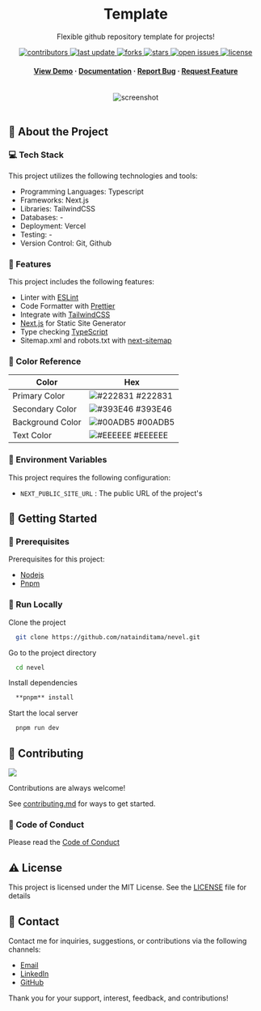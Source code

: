 <div align="center">

  <h1>Template</h1>  
  <p>
    Flexible github repository template for projects! 
  </p>

<!-- Badges -->
<p>
  <a href="https://github.com/natainditama/nevel/graphs/contributors">
    <img src="https://img.shields.io/github/contributors/natainditama/nevel" alt="contributors" />
  </a>
  <a href="">
    <img src="https://img.shields.io/github/last-commit/natainditama/nevel" alt="last update" />
  </a>
  <a href="https://github.com/natainditama/nevel/network/members">
    <img src="https://img.shields.io/github/forks/natainditama/nevel" alt="forks" />
  </a>
  <a href="https://github.com/natainditama/nevel/stargazers">
    <img src="https://img.shields.io/github/stars/natainditama/nevel" alt="stars" />
  </a>
  <a href="https://github.com/natainditama/nevel/issues/">
    <img src="https://img.shields.io/github/issues/natainditama/nevel" alt="open issues" />
  </a>
  <a href="https://github.com/natainditama/nevel/blob/master/LICENSE">
    <img src="https://img.shields.io/github/license/natainditama/nevel.svg" alt="license" />
  </a>
</p>
   
<h4>
    <a href="https://github.com/natainditama/nevel/">View Demo</a>
  <span> · </span>
    <a href="https://github.com/natainditama/nevel">Documentation</a>
  <span> · </span>
    <a href="https://github.com/natainditama/nevel/issues/">Report Bug</a>
  <span> · </span>
    <a href="https://github.com/natainditama/nevel/issues/">Request Feature</a>
  </h4>
</div>

<br />  

<div align="center"> 
  <img src="https://placehold.co/1280x720?text=Your+Screenshot+here" alt="screenshot" />
</div>

<br />  

<!-- About the Project -->
## 📝 About the Project

<!-- TechStack -->
### 💻 Tech Stack

This project utilizes the following technologies and tools:

- Programming Languages: Typescript
- Frameworks: Next.js
- Libraries: TailwindCSS
- Databases: -
- Deployment: Vercel
- Testing: -
- Version Control: Git, Github

<!-- Features -->
### 🌟 Features

This project includes the following features:

- Linter with [ESLint](https://eslint.org)
- Code Formatter with [Prettier](https://prettier.io/)
- Integrate with [TailwindCSS](https://tailwindcss.com/)
- [Next.js](https://nextjs.org) for Static Site Generator
- Type checking [TypeScript](https://www.typescriptlang.org/)
- Sitemap.xml and robots.txt with [next-sitemap](https://www.npmjs.com/package/next-sitemap)

<!-- Color Reference -->
### 🎨 Color Reference

| Color             | Hex                                                                |
| ----------------- | ------------------------------------------------------------------ |
| Primary Color | ![#222831](https://via.placeholder.com/10/222831?text=+) #222831 |
| Secondary Color | ![#393E46](https://via.placeholder.com/10/393E46?text=+) #393E46 |
| Background Color | ![#00ADB5](https://via.placeholder.com/10/00ADB5?text=+) #00ADB5 |
| Text Color | ![#EEEEEE](https://via.placeholder.com/10/EEEEEE?text=+) #EEEEEE |

<!-- Env Variables -->
### 🔑 Environment Variables

This project requires the following configuration:

- `NEXT_PUBLIC_SITE_URL` : The public URL of the project's

<!-- Getting Started -->
## 🚀 Getting Started

<!-- Prerequisites -->
### 🔧 Prerequisites

Prerequisites for this project:

- [Nodejs](https://nodejs.org)
- [Pnpm](https://pnpm.io)

<!-- Run Locally -->
### 🏃 Run Locally

Clone the project

```bash
  git clone https://github.com/natainditama/nevel.git
```

Go to the project directory

```bash
  cd nevel
```

Install dependencies

```bash
  **pnpm** install
```

Start the local server

```bash
  pnpm run dev
```

<!-- Contributing -->
## 👋 Contributing

<a href="https://github.com/natainditama/nevel/graphs/contributors">
  <img src="https://contrib.rocks/image?repo=natainditama/nevel" />
</a><br/>

Contributions are always welcome!

See [contributing.md](https://github.com/natainditama/nevel/blob/main/.github/CONTRIBUTING.md) for ways to get started.

<!-- Code of Conduct -->
### 📜 Code of Conduct

Please read the [Code of Conduct](https://github.com/natainditama/nevel/blob/main/.github/CODE_OF_CONDUCT.md)

<!-- License -->
## ⚠️ License

This project is licensed under the MIT License. See the [LICENSE](https://github.com/natainditama/nevel/blob/main/LICENSE) file for details

<!-- Contact -->
## 🤝 Contact

Contact me for inquiries, suggestions, or contributions via the following channels:

- [Email](mailto:natainditama.dev@gmail.com)
- [LinkedIn](https://www.linkedin.com/in/natainditama)
- [GitHub](https://github.com/natainditama)

Thank you for your support, interest, feedback, and contributions!